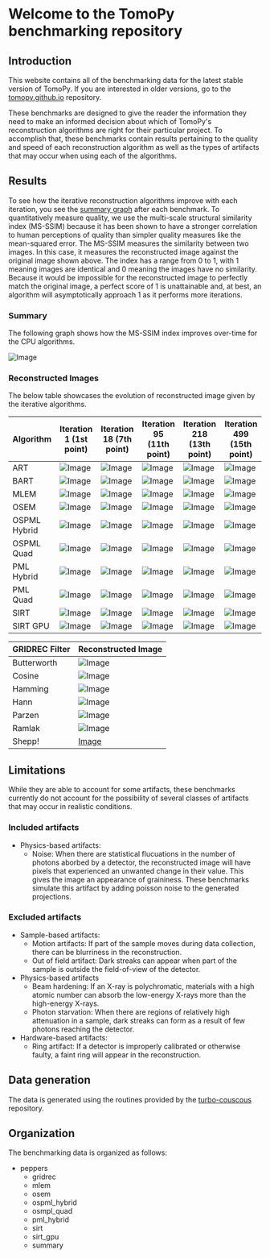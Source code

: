 # Welcome to the TomoPy benchmarking repository

## Introduction

This website contains all of the benchmarking data for the latest stable version of TomoPy. If you are interested in older versions, go to the [tomopy.github.io](https://github.com/tomopy/tomopy.github.io) repository. 

These benchmarks are designed to give the reader the information they need to make an informed decision about which of TomoPy's reconstruction algorithms are right for their particular project. To accomplish that, these benchmarks contain results pertaining to the quality and speed of each reconstruction algorithm as well as the types of artifacts that may occur when using each of the algorithms. 

## Results
To see how the iterative reconstruction algorithms improve with each iteration, you see the [summary graph](https://github.com/tomopy/tomopy.github.io/blob/main/2021-02-19/cpu/peppers/summary.svg) after each benchmark. To quantitatively measure quality, we use the multi-scale structural similarity index (MS-SSIM) because it has been shown to have a stronger correlation to human perceptions of quality than simpler quality measures like the mean-squared error. The MS-SSIM measures the similarity between two images. In this case, it measures the reconstructed image against the original image shown above. The index has a range from 0 to 1, with 1 meaning images are identical and 0 meaning the images have no similarity. Because it would be impossible for the reconstructed image to perfectly match the original image, a perfect score of 1 is unattainable and, at best, an algorithm will asymptotically approach 1 as it performs more iterations. 


### Summary
The following graph shows how the MS-SSIM index improves over-time for the CPU algorithms. 

![Image](/peppers/summary.svg)

### Reconstructed Images

The below table showcases the evolution of reconstructed image given by the iterative algorithms.

|Algorithm | Iteration 1 (1st point)| Iteration 18 (7th point)| Iteration 95 (11th point)| Iteration 218 (13th point)| Iteration 499 (15th point)|
| --------------- | --------------- | --------------- | --------------- | --------------- | --------------- |
|ART|![Image](/peppers/art/art.001.png)|![Image](/peppers/art/art.018.png)|![Image](/peppers/art/art.095.png)|![Image](/peppers/art/art.218.png)|![Image](/peppers/art/art.499.png)|
|BART|![Image](/peppers/bart/bart.001.png)|![Image](/peppers/bart/bart.018.png)|![Image](/peppers/bart/bart.095.png)|![Image](/peppers/bart/bart.218.png)|![Image](/peppers/bart/bart.499.png)|
|MLEM|![Image](/peppers/mlem/mlem.001.png)|![Image](/peppers/mlem/mlem.018.png)|![Image](/peppers/bart/bart.095.png)|![Image](/peppers/bart/bart.218.png)|![Image](/peppers/bart/bart.499.png)|
|OSEM|![Image](/peppers/osem/osem.001.png)|![Image](/peppers/osem/osem.018.png)|![Image](/peppers/osem/osem.095.png)|![Image](/peppers/osem/osem.218.png)|![Image](/peppers/osem/osem.499.png)|
|OSPML Hybrid|![Image](/peppers/ospml_hybrid/ospml_hybrid.001.png)|![Image](/peppers/ospml_hybrid/ospml_hybrid.018.png)|![Image](/peppers/ospml_hybrid/ospml_hybrid.095.png)|![Image](/peppers/osem/osem.218.png)|![Image](/peppers/osem/osem.499.png)|
|OSPML Quad|![Image](/peppers/ospml_quad/ospml_quad.001.png)|![Image](/peppers/ospml_quad/ospml_quad.018.png)|![Image](/peppers/ospml_quad/ospml_quad.095.png)|![Image](/peppers/ospml_quad/ospml_quad.218.png)|![Image](/peppers/ospml_quad/ospml_quad.499.png)|
|PML Hybrid|![Image](/peppers/pml_hybrid/pml_hybrid.001.png)|![Image](/peppers/pml_hybrid/pml_hybrid.018.png)|![Image](/peppers/pml_hybrid/pml_hybrid.095.png)|![Image](/peppers/pml_hybrid/pml_hybrid.218.png)|![Image](/peppers/pml_hybrid/pml_hybrid.499.png)|
|PML Quad|![Image](/peppers/pml_quad/pml_quad.001.png)|![Image](/peppers/pml_quad/pml_quad.018.png)|![Image](/peppers/pml_quad/pml_quad.095.png)|![Image](/peppers/pml_quad/pml_quad.218.png)|![Image](/peppers/pml_quad/pml_quad.499.png)|
|SIRT|![Image](/peppers/sirt/sirt.001.png)|![Image](/peppers/sirt/sirt.018.png)|![Image](/peppers/sirt/sirt.095.png)|![Image](/peppers/sirt/sirt.218.png)|![Image](/peppers/sirt/sirt.499.png)|
|SIRT GPU|![Image](/peppers/sirt_cuda/sirt.gpu.NN.001.png)|![Image](/peppers/sirt_cuda/sirt.gpu.NN.018.png)|![Image](/peppers/sirt_cuda/sirt.gpu.NN.095.png)|![Image](/peppers/sirt_cuda/sirt.gpu.NN.218.png)|![Image](/peppers/sirt_cuda/sirt.gpu.NN.499.png)|

|GRIDREC Filter| Reconstructed Image|
| --------------- | --------------- |
|Butterworth|![Image](peppers/gridrec/gridrec.butterworth.001.png)|
|Cosine|![Image](peppers/gridrec/gridrec.cosine.001.png)|
|Hamming|![Image](peppers/gridrec/gridrec.hamming.001.png)|
|Hann|![Image](peppers/gridrec/gridrec.hann.001.png)|
|Parzen|![Image](peppers/gridrec/gridrec.parzen.001.png)|
|Ramlak|![Image](peppers/gridrec/gridrec.ramlak.001.png)|
|Shepp!|[Image](peppers/gridrec/gridrec.shepp.001.png)|

## Limitations

While they are able to account for some artifacts, these benchmarks currently do not account for the possibility of several classes of artifacts that may occur in realistic conditions.

### Included artifacts
- Physics-based artifacts:
  - Noise: When there are statistical flucuations in the number of photons aborbed by a detector, the reconstructed image will have pixels that experienced an unwanted change in their value. This gives the image an appearance of graininess. These benchmarks simulate this artifact by adding poisson noise to the generated projections.

### Excluded artifacts
- Sample-based artifacts: 
  - Motion artifacts: If part of the sample moves during data collection, there can be blurriness in the reconstruction.
  - Out of field artifact: Dark streaks can appear when part of the sample is outside the field-of-view of the detector.
- Physics-based artifacts
  - Beam hardening: If an X-ray is polychromatic, materials with a high atomic number can absorb the low-energy X-rays more than the high-energy X-rays.
  - Photon starvation: When there are regions of relatively high attenuation in a sample, dark streaks can form as a result of few photons reaching the detector. 
- Hardware-based artifacts:
  - Ring artifact: If a detector is improperly calibrated or otherwise faulty, a faint ring will appear in the reconstruction.

## Data generation

The data is generated using the routines provided by the [turbo-couscous](https://github.com/tomopy/turbo-couscous) repository. 

## Organization

The benchmarking data is organized as follows:

- peppers
  - gridrec
  - mlem
  - osem
  - ospml_hybrid
  - osmpl_quad
  - pml_hybrid
  - sirt
  - sirt_gpu
  - summary





